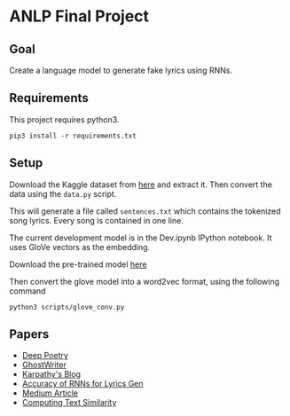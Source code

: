 # ANLP Final Project

## Goal

Create a language model to generate fake lyrics using RNNs.

## Requirements

This project requires python3.

```
pip3 install -r requirements.txt
```

## Setup

Download the Kaggle dataset from [here](https://www.kaggle.com/mousehead/songlyrics) and extract it. Then convert the data using the `data.py` script.

This will generate a file called `sentences.txt` which contains
the tokenized song lyrics. Every song is contained in one line.

The current development model is in the Dev.ipynb IPython notebook.
It uses GloVe vectors as the embedding.

Download the pre-trained model [here](http://nlp.stanford.edu/data/glove.6B.zip)

Then convert the glove model into a word2vec format, using the following command

```
python3 scripts/glove_conv.py
```

## Papers

- [Deep Poetry](https://web.stanford.edu/class/archive/cs/cs224n/cs224n.1174/reports/2762063.pdf)
- [GhostWriter](http://www.emnlp2015.org/proceedings/EMNLP/pdf/EMNLP221.pdf)
- [Karpathy's Blog](http://karpathy.github.io/2015/05/21/rnn-effectiveness/)
- [Accuracy of RNNs for Lyrics Gen](http://ejosue.com/wp-content/uploads/COMPSCI380-2018-LSTM-RNN.pdf)
- [Medium Article](https://medium.com/coinmonks/word-level-lstm-text-generator-creating-automatic-song-lyrics-with-neural-networks-b8a1617104fb)
- [Computing Text Similarity](http://tuprints.ulb.tu-darmstadt.de/4342/1/TUD-CS-2015-0017.pdf)
